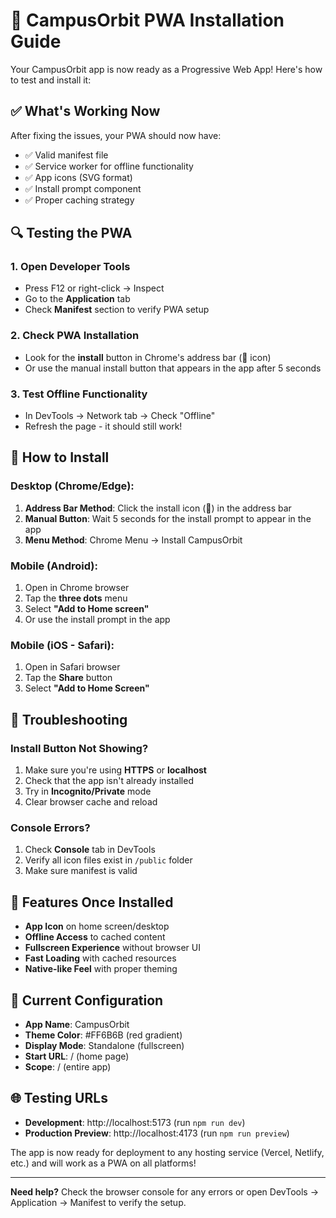 # 🚀 CampusOrbit PWA Installation Guide

Your CampusOrbit app is now ready as a Progressive Web App! Here's how to test and install it:

## ✅ What's Working Now

After fixing the issues, your PWA should now have:
- ✅ Valid manifest file
- ✅ Service worker for offline functionality
- ✅ App icons (SVG format)
- ✅ Install prompt component
- ✅ Proper caching strategy

## 🔍 Testing the PWA

### 1. Open Developer Tools
- Press F12 or right-click → Inspect
- Go to the **Application** tab
- Check **Manifest** section to verify PWA setup

### 2. Check PWA Installation
- Look for the **install** button in Chrome's address bar (🔽 icon)
- Or use the manual install button that appears in the app after 5 seconds

### 3. Test Offline Functionality
- In DevTools → Network tab → Check "Offline"
- Refresh the page - it should still work!

## 📱 How to Install

### Desktop (Chrome/Edge):
1. **Address Bar Method**: Click the install icon (🔽) in the address bar
2. **Manual Button**: Wait 5 seconds for the install prompt to appear in the app
3. **Menu Method**: Chrome Menu → Install CampusOrbit

### Mobile (Android):
1. Open in Chrome browser
2. Tap the **three dots** menu
3. Select **"Add to Home screen"**
4. Or use the install prompt in the app

### Mobile (iOS - Safari):
1. Open in Safari browser
2. Tap the **Share** button
3. Select **"Add to Home Screen"**

## 🐛 Troubleshooting

### Install Button Not Showing?
1. Make sure you're using **HTTPS** or **localhost**
2. Check that the app isn't already installed
3. Try in **Incognito/Private** mode
4. Clear browser cache and reload

### Console Errors?
1. Check **Console** tab in DevTools
2. Verify all icon files exist in `/public` folder
3. Make sure manifest is valid

## 🎯 Features Once Installed

- **App Icon** on home screen/desktop
- **Offline Access** to cached content
- **Fullscreen Experience** without browser UI
- **Fast Loading** with cached resources
- **Native-like Feel** with proper theming

## 🔧 Current Configuration

- **App Name**: CampusOrbit
- **Theme Color**: #FF6B6B (red gradient)
- **Display Mode**: Standalone (fullscreen)
- **Start URL**: / (home page)
- **Scope**: / (entire app)

## 🌐 Testing URLs

- **Development**: http://localhost:5173 (run `npm run dev`)
- **Production Preview**: http://localhost:4173 (run `npm run preview`)

The app is now ready for deployment to any hosting service (Vercel, Netlify, etc.) and will work as a PWA on all platforms!

---

**Need help?** Check the browser console for any errors or open DevTools → Application → Manifest to verify the setup.
